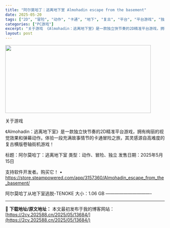 ```yaml
---
title: "阿尔莫哈丁：逃离地下室 Almohadin escape from the basement"
date: 2025-05-20
tags: ["2D", "冒险", "动作", "卡通", "地下", "复古", "平台", "平台游戏", "独立", "节奏"]
categories: ["PC游戏"]
excerpt: "关于游戏 《Almohadin：逃离地下室》是一款独立快节奏的2D精准平台游戏，拥有绚丽的视觉效果和弹幕动作。体验一段充满故事情节的卡通冒险之旅，其灵感源自高难度的复古横版卷轴街机游戏！ 标题：阿尔莫哈丁：逃离地下室 类型：动作、冒险、独立 发售日期：2025年5月15日 支持软件开发者。购买它！ &hellip;"
layout: post
---
```


<img src="https://2cy.202588.cn/wp-content/uploads/2025/05/2025052003114574.webp" alt="" width="460" height="215" class="aligncenter size-full wp-image-13657" />

关于游戏

《Almohadin：逃离地下室》是一款独立快节奏的2D精准平台游戏，拥有绚丽的视觉效果和弹幕动作。体验一段充满故事情节的卡通冒险之旅，其灵感源自高难度的复古横版卷轴街机游戏！

标题：阿尔莫哈丁：逃离地下室
类型：动作、冒险、独立
发售日期：2025年5月15日

支持软件开发者。购买它！
• https://store.steampowered.com/app/3157360/Almohadin_escape_from_the_basement/

阿尔莫哈丁从地下室逃脱-TENOKE
大小：1.06 GB
——————————- 

---
📖 **下载地址/原文地址：** 本文最初发布于我的博客网站：[https://2cy.202588.cn/2025/05/13684/](https://2cy.202588.cn/2025/05/13684/)
